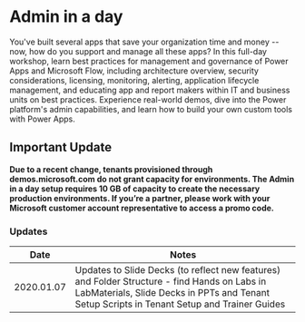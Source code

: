 # Admin in a day
You've built several apps that save your organization time and money -- now, how do you support and manage all these apps? In this full-day workshop, learn best practices for management and governance of Power Apps and Microsoft Flow, including architecture overview, security considerations, licensing, monitoring, alerting, application lifecycle management, and educating app and report makers within IT and business units on best practices. Experience real-world demos, dive into the Power platform's admin capabilities, and learn how to build your own custom tools with Power Apps.

## Important Update
**Due to a recent change, tenants provisioned through demos.microsoft.com do not grant capacity for environments. The Admin in a day setup requires 10 GB of capacity to create the necessary production environments. If you’re a partner, please work with your Microsoft customer account representative to access a promo code.**

### Updates
Date | Notes
---|--
2020.01.07 | Updates to Slide Decks (to reflect new features) and Folder Structure - find Hands on Labs in LabMaterials, Slide Decks in PPTs and Tenant Setup Scripts in Tenant Setup and Trainer Guides
